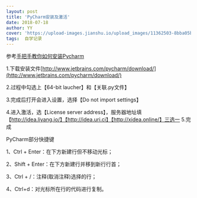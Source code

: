 ```yaml
---
layout: post
title: 'PyCharm安装及激活'
date: 2018-07-18
author: YY
cover: 'https://upload-images.jianshu.io/upload_images/11362503-8bba05bdd2e1654f.png'
tags:  自学记录
---
```

参考[手把手教你如何安装Pycharm](https://blog.csdn.net/pdcfighting/article/details/80297499)

1.下载安装文件[http://www.jetbrains.com/pycharm/download/](http://www.jetbrains.com/pycharm/download/)

2.过程中勾选上【64-bit laucher】和【关联.py文件】

3.完成后打开会进入设置，选择【Do not import settings】

4.进入激活，选【License server address】，服务器地址填
【http://idea.liyang.io/】【http://idea.uri.ci】【http://xidea.online/】三选一
5.完成

PyCharm部分快捷键

1、Ctrl + Enter：在下方新建行但不移动光标；

2、Shift + Enter：在下方新建行并移到新行行首；

3、Ctrl + /：注释(取消注释)选择的行；

4、Ctrl+d：对光标所在行的代码进行复制。
